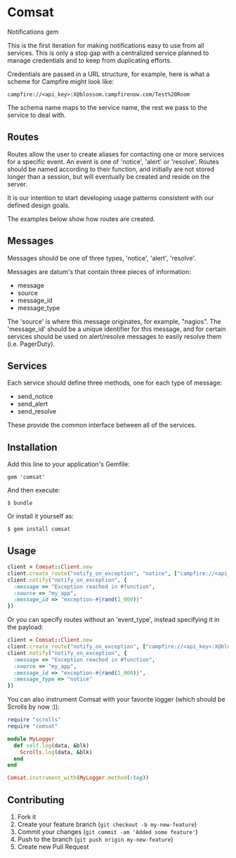 # Comsat

Notifications gem

This is the first iteration for making notifications easy to use from all
services. This is only a stop gap with a centralized service planned to manage
credentials and to keep from duplicating efforts.

Credentials are passed in a URL structure, for example, here is what a scheme
for Campfire might look like:

    campfire://<api_key>:X@blossom.campfirenow.com/Test%20Room

The schema name maps to the service name, the rest we pass to the service to
deal with.

## Routes

Routes allow the user to create aliases for contacting one or more services
for a specific event. An event is one of 'notice', 'alert' or 'resolve'.
Routes should be named according to their function, and initially are not
stored longer than a session, but will eventually be created and reside on
the server.

It is our intention to start developing usage patterns consistent with our
defined design goals.

The examples below show how routes are created.

## Messages

Messages should be one of three types, 'notice', 'alert', 'resolve'.

Messages are datum's that contain three pieces of information:

* message
* source
* message_id
* message_type

The 'source' is where this message originates, for example, "nagios". The
'message_id' should be a unique identifier for this message, and for certain
services should be used on alert/resolve messages to easily resolve them (i.e.
PagerDuty).

## Services

Each service should define three methods, one for each type of message:

* send_notice
* send_alert
* send_resolve

These provide the common interface between all of the services.

## Installation

Add this line to your application's Gemfile:

    gem 'comsat'

And then execute:

    $ bundle

Or install it yourself as:

    $ gem install comsat

## Usage

```ruby
client = Comsat::Client.new
client.create_route("notify_on_exception", "notice", ["campfire://<api_key>:X@blossom.campfirenow.com/Test%20Room"])
client.notify("notify_on_exception", {
  :message => "Exception reached in #function",
  :source => "my_app",
  :message_id => "exception-#{rand(1_000)}"
})
```

Or you can specify routes without an 'event_type', instead specifying it in
the payload:

```ruby
client = Comsat::Client.new
client.create_route("notify_on_exception", ["campfire://<api_key>:X@blossom.campfirenow.com/Test%20Room"])
client.notify("notify_on_exception", {
  :message => "Exception reached in #function",
  :source => "my_app",
  :message_id => "exception-#{rand(1_000)}",
  :message_type => "notice"
})
```

You can also instrument Comsat with your favorite logger (which should be
Scrolls by now :)):

```ruby
require "scrolls"
require "comsat"

module MyLogger
  def self.log(data, &blk)
    Scrolls.log(data, &blk)
  end
end

Comsat.instrument_with(MyLogger.method(:log))
```

## Contributing

1. Fork it
2. Create your feature branch (`git checkout -b my-new-feature`)
3. Commit your changes (`git commit -am 'Added some feature'`)
4. Push to the branch (`git push origin my-new-feature`)
5. Create new Pull Request
